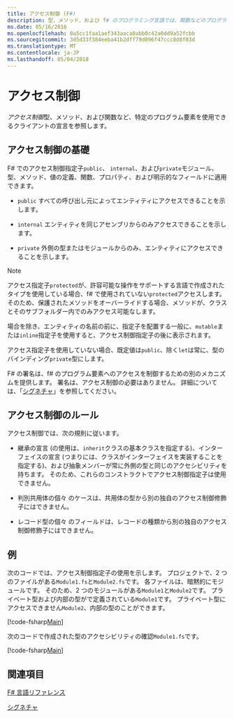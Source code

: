 ```yaml
---
title: アクセス制御 (F#)
description: 型、メソッド、および f# のプログラミング言語では、関数などのプログラミング要素へのアクセスを制御する方法を説明します。
ms.date: 05/16/2016
ms.openlocfilehash: 0a5cc1faa1aef343aaca0abb0c42a0dd9a52fcbb
ms.sourcegitcommit: 3d5d33f384eeba41b2dff79d096f47ccc8d8f03d
ms.translationtype: MT
ms.contentlocale: ja-JP
ms.lasthandoff: 05/04/2018
---
```

# <a name="access-control"></a>アクセス制御

*アクセス制御*型、メソッド、および関数など、特定のプログラム要素を使用できるクライアントの宣言を参照します。


## <a name="basics-of-access-control"></a>アクセス制御の基礎
F# でのアクセス制御指定子`public`、 `internal`、および`private`モジュール、型、メソッド、値の定義、関数、プロパティ、および明示的なフィールドに適用できます。


- `public` すべての呼び出し元によってエンティティにアクセスできることを示します。

- `internal` エンティティを同じアセンブリからのみアクセスできることを示します。

- `private` 外側の型またはモジュールからのみ、エンティティにアクセスできることを示します。


>[!NOTE] 
アクセス指定子`protected`が、許容可能な操作をサポートする言語で作成されたタイプを使用している場合、f# で使用されていない`protected`アクセスします。 そのため、保護されたメソッドをオーバーライドする場合、メソッドが、クラスとそのサブフォルダー内でのみアクセス可能なします。

場合を除き、エンティティの名前の前に、指定子を配置する一般に、`mutable`または`inline`指定子を使用すると、アクセス制御指定子の後に表示されます。

アクセス指定子を使用していない場合、既定値は`public`、除く`let`は常に、型のバインディング`private`型にします。

F# の署名は、f# のプログラム要素へのアクセスを制御するための別のメカニズムを提供します。 署名は、アクセス制御の必要はありません。 詳細については、「[シグネチャ](signatures.md)」を参照してください。


## <a name="rules-for-access-control"></a>アクセス制御のルール
アクセス制御では、次の規則に従います。


- 継承の宣言 (の使用は、`inherit`クラスの基本クラスを指定する)、インターフェイスの宣言 (つまりには、クラスがインターフェイスを実装することを指定する)、および抽象メンバーが常に外側の型と同じのアクセシビリティを持ちます。 そのため、これらのコンストラクトでアクセス制御指定子は使用できません。

- 判別共用体の個々 のケースは、共用体の型から別の独自のアクセス制御修飾子にはできません。

- レコード型の個々 のフィールドは、レコードの種類から別の独自のアクセス制御修飾子にはできません。


## <a name="example"></a>例
次のコードでは、アクセス制御指定子の使用を示します。 プロジェクトで、2 つのファイルがある`Module1.fs`と`Module2.fs`です。 各ファイルは、暗黙的にモジュールです。 そのため、2 つのモジュールがある`Module1`と`Module2`です。 プライベート型および内部の型がで定義されている`Module1`です。 プライベート型にアクセスできません`Module2`、内部の型のことができます。

[!code-fsharp[Main](../../../samples/snippets/fsharp/access-control/snippet1.fs)]
    
次のコードで作成された型のアクセシビリティの確認`Module1.fs`です。

[!code-fsharp[Main](../../../samples/snippets/fsharp/access-control/snippet2.fs)]
    
## <a name="see-also"></a>関連項目
[F# 言語リファレンス](index.md)

[シグネチャ](signatures.md)
